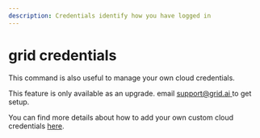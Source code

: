```yaml
---
description: Credentials identify how you have logged in
---
```


# grid credentials

This command is also useful to manage your own cloud credentials.

This feature is only available as an upgrade. email [support@grid.ai ](mailto:support@grid.ai)to get setup.

You can find more details about how to add your own custom cloud credentials [here](../../../platform/custom-cloud-credentials/adding-custom-cloud-credentials.md). 



